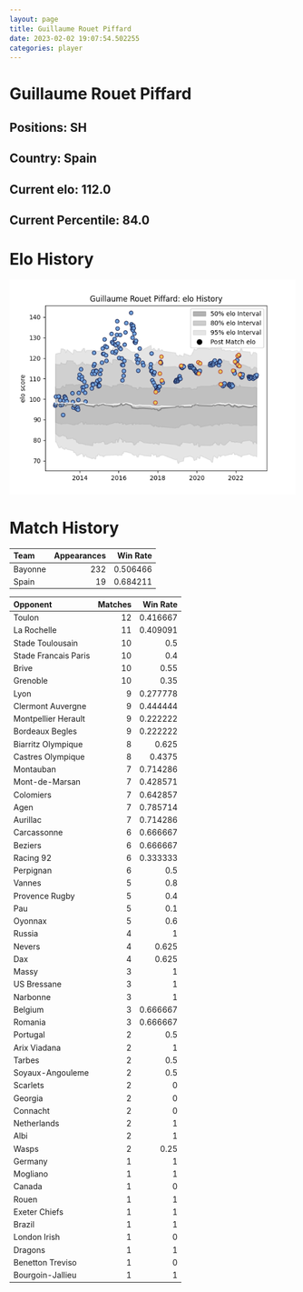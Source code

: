 ```yaml
---  
layout: page  
title: Guillaume Rouet Piffard  
date: 2023-02-02 19:07:54.502255  
categories: player  
---
```

# Guillaume Rouet Piffard

## Positions: SH

## Country: Spain

## Current elo: 112.0

## Current Percentile: 84.0

# Elo History


![elo history](history_GuillaumeRouetPiffard.png)
# Match History


| Team    |   Appearances |   Win Rate |
|:--------|--------------:|-----------:|
| Bayonne |           232 |   0.506466 |
| Spain   |            19 |   0.684211 |

| Opponent             |   Matches |   Win Rate |
|:---------------------|----------:|-----------:|
| Toulon               |        12 |   0.416667 |
| La Rochelle          |        11 |   0.409091 |
| Stade Toulousain     |        10 |   0.5      |
| Stade Francais Paris |        10 |   0.4      |
| Brive                |        10 |   0.55     |
| Grenoble             |        10 |   0.35     |
| Lyon                 |         9 |   0.277778 |
| Clermont Auvergne    |         9 |   0.444444 |
| Montpellier Herault  |         9 |   0.222222 |
| Bordeaux Begles      |         9 |   0.222222 |
| Biarritz Olympique   |         8 |   0.625    |
| Castres Olympique    |         8 |   0.4375   |
| Montauban            |         7 |   0.714286 |
| Mont-de-Marsan       |         7 |   0.428571 |
| Colomiers            |         7 |   0.642857 |
| Agen                 |         7 |   0.785714 |
| Aurillac             |         7 |   0.714286 |
| Carcassonne          |         6 |   0.666667 |
| Beziers              |         6 |   0.666667 |
| Racing 92            |         6 |   0.333333 |
| Perpignan            |         6 |   0.5      |
| Vannes               |         5 |   0.8      |
| Provence Rugby       |         5 |   0.4      |
| Pau                  |         5 |   0.1      |
| Oyonnax              |         5 |   0.6      |
| Russia               |         4 |   1        |
| Nevers               |         4 |   0.625    |
| Dax                  |         4 |   0.625    |
| Massy                |         3 |   1        |
| US Bressane          |         3 |   1        |
| Narbonne             |         3 |   1        |
| Belgium              |         3 |   0.666667 |
| Romania              |         3 |   0.666667 |
| Portugal             |         2 |   0.5      |
| Arix Viadana         |         2 |   1        |
| Tarbes               |         2 |   0.5      |
| Soyaux-Angouleme     |         2 |   0.5      |
| Scarlets             |         2 |   0        |
| Georgia              |         2 |   0        |
| Connacht             |         2 |   0        |
| Netherlands          |         2 |   1        |
| Albi                 |         2 |   1        |
| Wasps                |         2 |   0.25     |
| Germany              |         1 |   1        |
| Mogliano             |         1 |   1        |
| Canada               |         1 |   0        |
| Rouen                |         1 |   1        |
| Exeter Chiefs        |         1 |   1        |
| Brazil               |         1 |   1        |
| London Irish         |         1 |   0        |
| Dragons              |         1 |   1        |
| Benetton Treviso     |         1 |   0        |
| Bourgoin-Jallieu     |         1 |   1        |
